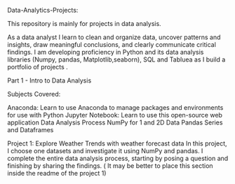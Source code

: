 Data-Analytics-Projects:

This repository is mainly for projects in data analysis.

 As a data analyst I learn to clean and organize data, uncover patterns and insights, draw meaningful conclusions, and clearly communicate critical findings. I am developing proficiency in Python and its data analysis libraries (Numpy, pandas, Matplotlib,seaborn), SQL and Tabluea as I build a portfolio of projects .


Part 1 - Intro to Data Analysis

Subjects Covered:

Anaconda: Learn to use Anaconda to manage packages and environments for use with Python
Jupyter Notebook: Learn to use this open-source web application
Data Analysis Process
NumPy for 1 and 2D Data
Pandas Series and Dataframes


Project 1: Explore Weather Trends with weather forecast data
In this project, I choose one datasets and investigate it using NumPy and pandas. I complete the entire data analysis process, starting by posing a question and finishing by sharing the findings. ( It may be better to place this section inside the readme of the project 1)
